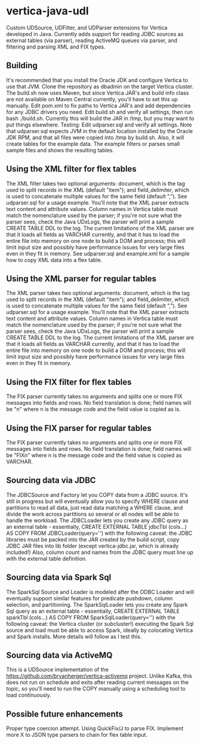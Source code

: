 # vertica-java-udl
Custom UDSource, UDFilter, and UDParser extensions for Vertica developed in Java.  Currently adds support for reading JDBC sources as external tables (via parser), reading ActiveMQ queues via parser, and filtering and parsing XML and FIX types.
## Building
It's recommended that you install the Oracle JDK and configure Vertica to use that JVM.
Clone the repository as dbadmin on the target Vertica cluster.
The build.sh now uses Maven, but since Vertica JAR's and build info class are not available on Maven Central currently, you'll have to set this up manually.
Edit pom.xml to fix paths to Vertica JAR's and add dependencies for any JDBC drivers you need.
Edit build.sh and verify all settings, then run bash ./build.sh.  Currently this will build the JAR in /tmp, but you may want to put things elsewhere.
Testing:  Edit udparser.sql and verify all settings.  Note that udparser.sql expects JVM in the default location installed by the Oracle JDK RPM, and that all files were copied into /tmp by build.sh.  Also, it will create tables for the example data.
The example filters or parses small sample files and shows the resulting tables.
## Using the XML filter for flex tables
The XML filter takes two optional arguments: document, which is the tag used to split records in the XML (default "item"); and field_delimiter, which is used to concatenate multiple values for the same field (default ",").  See udparser.sql for a usage example.  You'll note that the XML parser extracts text content and attribute values.  Column names in Vertica table must match the nomenclature used by the parser; if you're not sure what the parser sees, check the Java UDxLogs, the parser will print a sample CREATE TABLE DDL to the log. The current limitations of the XML parser are that it loads all fields as VARCHAR currently, and that it has to load the entire file into memory on one node to build a DOM and process; this will limit input size and possibly have performance issues for very large files even in they fit in memory.
See udparser.sql and example.xml for a sample how to copy XML data into a flex table.
## Using the XML parser for regular tables
The XML parser takes two optional arguments: document, which is the tag used to split records in the XML (default "item"); and field_delimiter, which is used to concatenate multiple values for the same field (default ",").  See udparser.sql for a usage example.  You'll note that the XML parser extracts text content and attribute values.  Column names in Vertica table must match the nomenclature used by the parser; if you're not sure what the parser sees, check the Java UDxLogs, the parser will print a sample CREATE TABLE DDL to the log. The current limitations of the XML parser are that it loads all fields as VARCHAR currently, and that it has to load the entire file into memory on one node to build a DOM and process; this will limit input size and possibly have performance issues for very large files even in they fit in memory.
## Using the FIX filter for flex tables
The FIX parser currently takes no arguments and splits one or more FIX messages into fields and rows.  No field translation is done; field names will be "n" where n is the message code and the field value is copied as is.
## Using the FIX parser for regular tables
The FIX parser currently takes no arguments and splits one or more FIX messages into fields and rows.  No field translation is done; field names will be "FIXn" where n is the message code and the field value is copied as VARCHAR.
## Sourcing data via JDBC
The JDBCSource and Factory let you COPY data from a JDBC source.  It's still in progress but will eventually allow you to specify WHERE clause and partitions to read all data, just read data matching a WHERE clause, and divide the work across partitions so several or all nodes will be able to handle the workload.
The JDBCLoader lets you create any JDBC query as an external table - essentially, CREATE EXTERNAL TABLE jdbcTbl (cols...) AS COPY FROM JDBCLoader(query='') with the following caveat: the JDBC libraries must be packed into the JAR created by the build script, copy JDBC JAR files into lib folder (except vertica-jdbc.jar, which is already included!)  Also, column count and names from the JDBC query must line up with the external table definition.
## Sourcing data via Spark Sql
The SparkSql Source and Loader is modeled after the ODBC Loader and will eventually support similar features for predicate pushdown, column selection, and partitioning.
The SparkSqlLoader lets you create any Spark Sql query as an external table - essentially, CREATE EXTERNAL TABLE sparkTbl (cols...) AS COPY FROM SparkSqlLoader(query='') with the following caveat: the Vertica cluster (or subcluster!) executing the Spark Sql source and load must be able to access Spark, ideally by colocating Vertica and Spark installs.  More details will follow as I test this.
## Sourcing data via ActiveMQ
This is a UDSource implementation of the https://github.com/bryanherger/vertica-activemq project.  Unlike Kafka, this does not run on schedule and exits after reading current messages on the topic, so you'll need to run the COPY manually using a scheduling tool to load continuously. 
## Possible future enhancements
Proper type coercion attempt.
Using QuickFix/J to parse FIX.
Implement more X to JSON type parsers to chain for flex table input.

